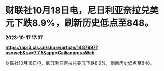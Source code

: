 # 财联社10月18日电，尼日利亚奈拉兑美元下跌8.9%，刷新历史低点至848。

**2023-10-17 17:37**

**https://api3.cls.cn/share/article/1487997?os=web&sv=7.7.5&app=CailianpressWeb**

财联社10月18日电，尼日利亚奈拉兑美元下跌8.9%，刷新历史低点至848。